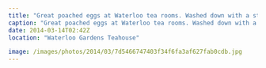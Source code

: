 ```yaml
---
title: "Great poached eggs at Waterloo tea rooms. Washed down with a strong flat white. Great way to start the day."
caption: "Great poached eggs at Waterloo tea rooms. Washed down with a strong flat white. Great way to start the day."
date: 2014-03-14T02:42Z
location: "Waterloo Gardens Teahouse"

image: /images/photos/2014/03/7d5466747403f34f6fa3af627fab0cdb.jpg
---
```

